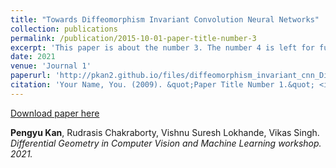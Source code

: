 ```yaml
---
title: "Towards Diffeomorphism Invariant Convolution Neural Networks"
collection: publications
permalink: /publication/2015-10-01-paper-title-number-3
excerpt: 'This paper is about the number 3. The number 4 is left for future work.'
date: 2021
venue: 'Journal 1'
paperurl: 'http://pkan2.github.io/files/diffeomorphism_invariant_cnn_DiffCVML-6.pdf'
citation: 'Your Name, You. (2009). &quot;Paper Title Number 1.&quot; <i>Journal 1</i>. 1(1).'
---
```

<!---This paper is about the number 3. The number 4 is left for future work.--->

[Download paper here](http://pkan2.github.io/files/paper1.pdf)

**Pengyu Kan**, Rudrasis Chakraborty, Vishnu Suresh Lokhande, Vikas Singh.<i> Differential Geometry in Computer Vision and Machine Learning workshop. <i> 2021.